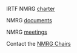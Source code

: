 
IRTF NMRG [charter](https://irtf.org/nmrg)

NMRG [documents](https://datatracker.ietf.org/group/nmrg/documents)

NMRG [meetings](https://datatracker.ietf.org/group/nmrg/meetings)

Contact the [NMRG Chairs](mailto://nmrg-chairs@ietf.org)
